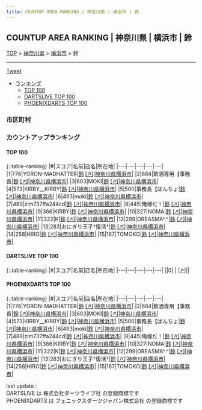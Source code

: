 ```yaml
---
title: COUNTUP AREA RANKING | 神奈川県 | 横浜市 | 鈴
---
```

## COUNTUP AREA RANKING | 神奈川県 | 横浜市 | 鈴

[TOP](/darts/rank/) > [神奈川県](/darts/rank/神奈川県/) > [横浜市](/darts/rank/神奈川県/横浜市/) > 鈴

___

<a href="https://twitter.com/share?ref_src=twsrc%5Etfw" data-text="COUNTUP AREA RANKING | 神奈川県横浜市鈴" class="twitter-share-button" data-hashtags="DARTSLIVE,PHOENIXDARTS,darts,ダーツ" data-show-count="false">Tweet</a>

* [ランキング](#カウントアップランキング)
    * [TOP 100](#top-100)
    * [DARTSLIVE TOP 100](#dartslive-top-100)
    * [PHOENIXDARTS TOP 100](#phoenixdarts-top-100)

### 市区町村

<ul>

</ul>

### カウントアップランキング

#### TOP 100



{:.table-ranking}
|#|スコア|名前|店名|所在地|
|---|---|---|---|---|
|1|776|<span class="rank-name-pd">YORON-MADHATTER</span>|<a href="/darts/rank/shops/91445.html">鈴</a> <a href="https://vs.phoenixdarts.com/jp/shop/shopDetailInfo/s_91445?s_seq=91445">[↗]</a>|<a href="/darts/rank/神奈川県/横浜市">神奈川県横浜市</a>|
|2|684|<span class="rank-name-pd">飲酒専用【事務長</span>|<a href="/darts/rank/shops/91445.html">鈴</a> <a href="https://vs.phoenixdarts.com/jp/shop/shopDetailInfo/s_91445?s_seq=91445">[↗]</a>|<a href="/darts/rank/神奈川県/横浜市">神奈川県横浜市</a>|
|3|603|<span class="rank-name-pd">MOKI</span>|<a href="/darts/rank/shops/91445.html">鈴</a> <a href="https://vs.phoenixdarts.com/jp/shop/shopDetailInfo/s_91445?s_seq=91445">[↗]</a>|<a href="/darts/rank/神奈川県/横浜市">神奈川県横浜市</a>|
|4|573|<span class="rank-name-pd">KIRBY__KIRBY</span>|<a href="/darts/rank/shops/91445.html">鈴</a> <a href="https://vs.phoenixdarts.com/jp/shop/shopDetailInfo/s_91445?s_seq=91445">[↗]</a>|<a href="/darts/rank/神奈川県/横浜市">神奈川県横浜市</a>|
|5|500|<span class="rank-name-pd">事務長【ばんちょ</span>|<a href="/darts/rank/shops/91445.html">鈴</a> <a href="https://vs.phoenixdarts.com/jp/shop/shopDetailInfo/s_91445?s_seq=91445">[↗]</a>|<a href="/darts/rank/神奈川県/横浜市">神奈川県横浜市</a>|
|6|493|<span class="rank-name-pd">moki</span>|<a href="/darts/rank/shops/91445.html">鈴</a> <a href="https://vs.phoenixdarts.com/jp/shop/shopDetailInfo/s_91445?s_seq=91445">[↗]</a>|<a href="/darts/rank/神奈川県/横浜市">神奈川県横浜市</a>|
|7|489|<span class="rank-name-pd">zlm737ffa244cd</span>|<a href="/darts/rank/shops/91445.html">鈴</a> <a href="https://vs.phoenixdarts.com/jp/shop/shopDetailInfo/s_91445?s_seq=91445">[↗]</a>|<a href="/darts/rank/神奈川県/横浜市">神奈川県横浜市</a>|
|8|445|<span class="rank-name-pd">俺様だ！</span>|<a href="/darts/rank/shops/91445.html">鈴</a> <a href="https://vs.phoenixdarts.com/jp/shop/shopDetailInfo/s_91445?s_seq=91445">[↗]</a>|<a href="/darts/rank/神奈川県/横浜市">神奈川県横浜市</a>|
|9|366|<span class="rank-name-pd">KIRBY</span>|<a href="/darts/rank/shops/91445.html">鈴</a> <a href="https://vs.phoenixdarts.com/jp/shop/shopDetailInfo/s_91445?s_seq=91445">[↗]</a>|<a href="/darts/rank/神奈川県/横浜市">神奈川県横浜市</a>|
|10|327|<span class="rank-name-pd">NOMA</span>|<a href="/darts/rank/shops/91445.html">鈴</a> <a href="https://vs.phoenixdarts.com/jp/shop/shopDetailInfo/s_91445?s_seq=91445">[↗]</a>|<a href="/darts/rank/神奈川県/横浜市">神奈川県横浜市</a>|
|11|322|<span class="rank-name-pd">K</span>|<a href="/darts/rank/shops/91445.html">鈴</a> <a href="https://vs.phoenixdarts.com/jp/shop/shopDetailInfo/s_91445?s_seq=91445">[↗]</a>|<a href="/darts/rank/神奈川県/横浜市">神奈川県横浜市</a>|
|12|299|<span class="rank-name-pd">OREASMA^.^</span>|<a href="/darts/rank/shops/91445.html">鈴</a> <a href="https://vs.phoenixdarts.com/jp/shop/shopDetailInfo/s_91445?s_seq=91445">[↗]</a>|<a href="/darts/rank/神奈川県/横浜市">神奈川県横浜市</a>|
|13|283|<span class="rank-name-pd">おにぎり王子†復活†</span>|<a href="/darts/rank/shops/91445.html">鈴</a> <a href="https://vs.phoenixdarts.com/jp/shop/shopDetailInfo/s_91445?s_seq=91445">[↗]</a>|<a href="/darts/rank/神奈川県/横浜市">神奈川県横浜市</a>|
|14|258|<span class="rank-name-pd">HIRO</span>|<a href="/darts/rank/shops/91445.html">鈴</a> <a href="https://vs.phoenixdarts.com/jp/shop/shopDetailInfo/s_91445?s_seq=91445">[↗]</a>|<a href="/darts/rank/神奈川県/横浜市">神奈川県横浜市</a>|
|15|167|<span class="rank-name-pd">TOMOKO</span>|<a href="/darts/rank/shops/91445.html">鈴</a> <a href="https://vs.phoenixdarts.com/jp/shop/shopDetailInfo/s_91445?s_seq=91445">[↗]</a>|<a href="/darts/rank/神奈川県/横浜市">神奈川県横浜市</a>|


#### DARTSLIVE TOP 100



{:.table-ranking}
|#|スコア|名前|店名|所在地|
|---|---|---|---|---|
||0|<span class="rank-name-dl"> </span>|<a href="/darts/rank/shops/.html"></a> <a href="">[↗]</a>|<a href="/darts/rank//"></a>|


#### PHOENIXDARTS TOP 100



{:.table-ranking}
|#|スコア|名前|店名|所在地|
|---|---|---|---|---|
|1|776|<span class="rank-name-pd">YORON-MADHATTER</span>|<a href="/darts/rank/shops/91445.html">鈴</a> <a href="https://vs.phoenixdarts.com/jp/shop/shopDetailInfo/s_91445?s_seq=91445">[↗]</a>|<a href="/darts/rank/神奈川県/横浜市">神奈川県横浜市</a>|
|2|684|<span class="rank-name-pd">飲酒専用【事務長</span>|<a href="/darts/rank/shops/91445.html">鈴</a> <a href="https://vs.phoenixdarts.com/jp/shop/shopDetailInfo/s_91445?s_seq=91445">[↗]</a>|<a href="/darts/rank/神奈川県/横浜市">神奈川県横浜市</a>|
|3|603|<span class="rank-name-pd">MOKI</span>|<a href="/darts/rank/shops/91445.html">鈴</a> <a href="https://vs.phoenixdarts.com/jp/shop/shopDetailInfo/s_91445?s_seq=91445">[↗]</a>|<a href="/darts/rank/神奈川県/横浜市">神奈川県横浜市</a>|
|4|573|<span class="rank-name-pd">KIRBY__KIRBY</span>|<a href="/darts/rank/shops/91445.html">鈴</a> <a href="https://vs.phoenixdarts.com/jp/shop/shopDetailInfo/s_91445?s_seq=91445">[↗]</a>|<a href="/darts/rank/神奈川県/横浜市">神奈川県横浜市</a>|
|5|500|<span class="rank-name-pd">事務長【ばんちょ</span>|<a href="/darts/rank/shops/91445.html">鈴</a> <a href="https://vs.phoenixdarts.com/jp/shop/shopDetailInfo/s_91445?s_seq=91445">[↗]</a>|<a href="/darts/rank/神奈川県/横浜市">神奈川県横浜市</a>|
|6|493|<span class="rank-name-pd">moki</span>|<a href="/darts/rank/shops/91445.html">鈴</a> <a href="https://vs.phoenixdarts.com/jp/shop/shopDetailInfo/s_91445?s_seq=91445">[↗]</a>|<a href="/darts/rank/神奈川県/横浜市">神奈川県横浜市</a>|
|7|489|<span class="rank-name-pd">zlm737ffa244cd</span>|<a href="/darts/rank/shops/91445.html">鈴</a> <a href="https://vs.phoenixdarts.com/jp/shop/shopDetailInfo/s_91445?s_seq=91445">[↗]</a>|<a href="/darts/rank/神奈川県/横浜市">神奈川県横浜市</a>|
|8|445|<span class="rank-name-pd">俺様だ！</span>|<a href="/darts/rank/shops/91445.html">鈴</a> <a href="https://vs.phoenixdarts.com/jp/shop/shopDetailInfo/s_91445?s_seq=91445">[↗]</a>|<a href="/darts/rank/神奈川県/横浜市">神奈川県横浜市</a>|
|9|366|<span class="rank-name-pd">KIRBY</span>|<a href="/darts/rank/shops/91445.html">鈴</a> <a href="https://vs.phoenixdarts.com/jp/shop/shopDetailInfo/s_91445?s_seq=91445">[↗]</a>|<a href="/darts/rank/神奈川県/横浜市">神奈川県横浜市</a>|
|10|327|<span class="rank-name-pd">NOMA</span>|<a href="/darts/rank/shops/91445.html">鈴</a> <a href="https://vs.phoenixdarts.com/jp/shop/shopDetailInfo/s_91445?s_seq=91445">[↗]</a>|<a href="/darts/rank/神奈川県/横浜市">神奈川県横浜市</a>|
|11|322|<span class="rank-name-pd">K</span>|<a href="/darts/rank/shops/91445.html">鈴</a> <a href="https://vs.phoenixdarts.com/jp/shop/shopDetailInfo/s_91445?s_seq=91445">[↗]</a>|<a href="/darts/rank/神奈川県/横浜市">神奈川県横浜市</a>|
|12|299|<span class="rank-name-pd">OREASMA^.^</span>|<a href="/darts/rank/shops/91445.html">鈴</a> <a href="https://vs.phoenixdarts.com/jp/shop/shopDetailInfo/s_91445?s_seq=91445">[↗]</a>|<a href="/darts/rank/神奈川県/横浜市">神奈川県横浜市</a>|
|13|283|<span class="rank-name-pd">おにぎり王子†復活†</span>|<a href="/darts/rank/shops/91445.html">鈴</a> <a href="https://vs.phoenixdarts.com/jp/shop/shopDetailInfo/s_91445?s_seq=91445">[↗]</a>|<a href="/darts/rank/神奈川県/横浜市">神奈川県横浜市</a>|
|14|258|<span class="rank-name-pd">HIRO</span>|<a href="/darts/rank/shops/91445.html">鈴</a> <a href="https://vs.phoenixdarts.com/jp/shop/shopDetailInfo/s_91445?s_seq=91445">[↗]</a>|<a href="/darts/rank/神奈川県/横浜市">神奈川県横浜市</a>|
|15|167|<span class="rank-name-pd">TOMOKO</span>|<a href="/darts/rank/shops/91445.html">鈴</a> <a href="https://vs.phoenixdarts.com/jp/shop/shopDetailInfo/s_91445?s_seq=91445">[↗]</a>|<a href="/darts/rank/神奈川県/横浜市">神奈川県横浜市</a>|


<div class="footer border-top border-gray-light mt-5 pt-3 text-right text-gray">
    last update : <span style="font-weight: italic" id="foot_last_modified"></span><br />
    DARTSLIVE は 株式会社ダーツライブ社 の登録商標です<br />
    PHOENIXDARTS は フェニックスダーツジャパン株式会社 の登録商標です<br />
</div>

<script src="https://cdnjs.cloudflare.com/ajax/libs/jquery.tablesorter/2.31.3/js/jquery.tablesorter.min.js" integrity="sha512-qzgd5cYSZcosqpzpn7zF2ZId8f/8CHmFKZ8j7mU4OUXTNRd5g+ZHBPsgKEwoqxCtdQvExE5LprwwPAgoicguNg==" crossorigin="anonymous" referrerpolicy="no-referrer"></script>
<link rel="stylesheet" href="https://cdnjs.cloudflare.com/ajax/libs/jquery.tablesorter/2.31.3/css/theme.default.min.css" integrity="sha512-wghhOJkjQX0Lh3NSWvNKeZ0ZpNn+SPVXX1Qyc9OCaogADktxrBiBdKGDoqVUOyhStvMBmJQ8ZdMHiR3wuEq8+w==" crossorigin="anonymous" referrerpolicy="no-referrer" />
<script>
$(function() {
    $(".table-ranking").tablesorter({sortList:[[0, 0]]});
    $("#foot_last_modified").text(formatDate(new Date(document.lastModified), 'yyyy-MM-dd HH:mm:ss'));
});
</script>

<script async src="https://platform.twitter.com/widgets.js" charset="utf-8"></script>